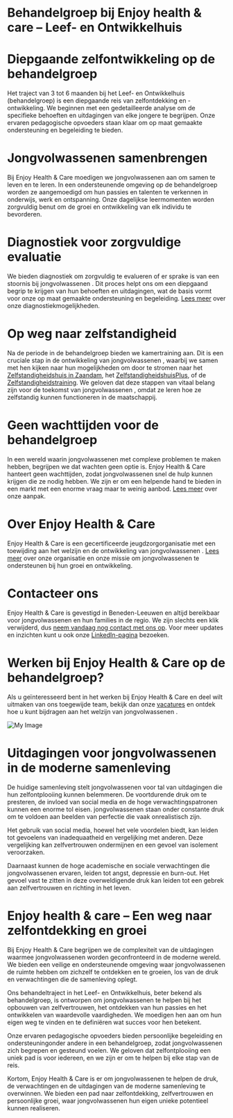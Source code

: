 # Behandelgroep bij Enjoy health & care – Leef- en Ontwikkelhuis


# Diepgaande zelfontwikkeling op de behandelgroep
Het traject van 3 tot 6 maanden bij het Leef- en Ontwikkelhuis (behandelgroep) is een diepgaande reis van zelfontdekking en -ontwikkeling. We beginnen met een gedetailleerde analyse om de specifieke behoeften en uitdagingen van elke jongere te begrijpen. Onze ervaren pedagogische opvoeders staan klaar om op maat gemaakte ondersteuning en begeleiding te bieden.

# Jongvolwassenen  samenbrengen
Bij Enjoy Health & Care moedigen we jongvolwassenen  aan om samen te leven en te leren. In een ondersteunende omgeving op de behandelgroep worden ze aangemoedigd om hun passies en talenten te verkennen in onderwijs, werk en ontspanning. Onze dagelijkse leermomenten worden zorgvuldig benut om de groei en ontwikkeling van elk individu te bevorderen.

# Diagnostiek voor zorgvuldige evaluatie
We bieden diagnostiek om zorgvuldig te evalueren of er sprake is van een stoornis bij jongvolwassenen . Dit proces helpt ons om een diepgaand begrip te krijgen van hun behoeften en uitdagingen, wat de basis vormt voor onze op maat gemaakte ondersteuning en begeleiding. [Lees meer]() over onze diagnostiekmogelijkheden.

# Op weg naar zelfstandigheid
Na de periode in de behandelgroep bieden we kamertraining aan. Dit is een cruciale stap in de ontwikkeling van jongvolwassenen , waarbij we samen met hen kijken naar hun mogelijkheden om door te stromen naar het [Zelfstandigheidshuis in Zaandam](), het [ZelfstandigheidshuisPlus](), of de [Zelfstandigheidstraining](). We geloven dat deze stappen van vitaal belang zijn voor de toekomst van jongvolwassenen , omdat ze leren hoe ze zelfstandig kunnen functioneren in de maatschappij.

# Geen wachttijden voor de behandelgroep
In een wereld waarin jongvolwassenen  met complexe problemen te maken hebben, begrijpen we dat wachten geen optie is. Enjoy Health & Care hanteert geen wachttijden, zodat jongvolwassenen  snel de hulp kunnen krijgen die ze nodig hebben. We zijn er om een helpende hand te bieden in een markt met een enorme vraag maar te weinig aanbod. [Lees meer]() over onze aanpak.

# Over Enjoy Health & Care
Enjoy Health & Care is een gecertificeerde jeugdzorgorganisatie met een toewijding aan het welzijn en de ontwikkeling van jongvolwassenen . [Lees meer]() over onze organisatie en onze missie om jongvolwassenen  te ondersteunen bij hun groei en ontwikkeling.

# Contacteer ons
Enjoy Health & Care is gevestigd in Beneden-Leeuwen en altijd bereikbaar voor jongvolwassenen  en hun families in de regio. We zijn slechts een klik verwijderd, dus [neem vandaag nog contact met ons op](). Voor meer updates en inzichten kunt u ook onze [LinkedIn-pagina]() bezoeken.

# Werken bij Enjoy Health & Care op de behandelgroep?
Als u geïnteresseerd bent in het werken bij Enjoy Health & Care en deel wilt uitmaken van ons toegewijde team, bekijk dan onze [vacatures]() en ontdek hoe u kunt bijdragen aan het welzijn van jongvolwassenen .


![My Image](/images/services/Leef-enOntwikkelhuis/1.webp)


# Uitdagingen voor jongvolwassenen  in de moderne samenleving
De huidige samenleving stelt jongvolwassenen  voor tal van uitdagingen die hun zelfontplooiing kunnen belemmeren. De voortdurende druk om te presteren, de invloed van social media en de hoge verwachtingspatronen kunnen een enorme tol eisen. jongvolwassenen  staan onder constante druk om te voldoen aan beelden van perfectie die vaak onrealistisch zijn.

Het gebruik van social media, hoewel het vele voordelen biedt, kan leiden tot gevoelens van inadequaatheid en vergelijking met anderen. Deze vergelijking kan zelfvertrouwen ondermijnen en een gevoel van isolement veroorzaken.

Daarnaast kunnen de hoge academische en sociale verwachtingen die jongvolwassenen  ervaren, leiden tot angst, depressie en burn-out. Het gevoel vast te zitten in deze overweldigende druk kan leiden tot een gebrek aan zelfvertrouwen en richting in het leven.

# Enjoy health & care – Een weg naar zelfontdekking en groei
Bij Enjoy Health & Care begrijpen we de complexiteit van de uitdagingen waarmee jongvolwassenen  worden geconfronteerd in de moderne wereld. We bieden een veilige en ondersteunende omgeving waar jongvolwassenen  de ruimte hebben om zichzelf te ontdekken en te groeien, los van de druk en verwachtingen die de samenleving oplegt.

Ons behandeltraject in het Leef- en Ontwikkelhuis, beter bekend als behandelgroep, is ontworpen om jongvolwassenen  te helpen bij het opbouwen van zelfvertrouwen, het ontdekken van hun passies en het ontwikkelen van waardevolle vaardigheden. We moedigen hen aan om hun eigen weg te vinden en te definiëren wat succes voor hen betekent.

Onze ervaren pedagogische opvoeders bieden persoonlijke begeleiding en ondersteuningonder andere in een behandelgroep, zodat jongvolwassenen  zich begrepen en gesteund voelen. We geloven dat zelfontplooiing een uniek pad is voor iedereen, en we zijn er om te helpen bij elke stap van de reis.

Kortom, Enjoy Health & Care is er om jongvolwassenen  te helpen de druk, de verwachtingen en de uitdagingen van de moderne samenleving te overwinnen. We bieden een pad naar zelfontdekking, zelfvertrouwen en persoonlijke groei, waar jongvolwassenen  hun eigen unieke potentieel kunnen realiseren.
